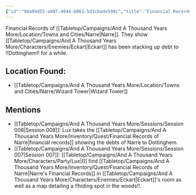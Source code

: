 ```yaml
---
{"id":"9da99d55-a897-4044-b061-5d3cbade599c","title":"Financial Records of Narre","description":"Financial Records of Narre. They show Eckart has been stacking up debt for a while.","isInCurrentInventory":true,"isProscribed":true,"amountHeld":1,"causeOfConsumption":"null","publish":true,"date_created":"Friday, April 19th 2024, 4:07:47 pm","date_modified":"Friday, April 26th 2024, 11:23:03 pm","editing_lock":false,"live_preview":true,"cssclasses":["mado-heading"],"path":"Tabletop/Campaigns/And A Thousand Years More/Inventory/Quest/Financial Records of Narre.md","permalink":"/tabletop/campaigns/and-a-thousand-years-more/inventory/quest/financial-records-of-narre/","PassFrontmatter":true}
---
```



Financial Records of [[Tabletop/Campaigns/And A Thousand Years More/Location/Towns and Cities/Narre\|Narre]]. They show [[Tabletop/Campaigns/And A Thousand Years More/Characters/Enemies/Eckart\|Eckart]] has been stacking up debt to !!Dottinghem!! for a while.

## Location Found:

- [[Tabletop/Campaigns/And A Thousand Years More/Location/Towns and Cities/Narre/Wizard Tower\|Wizard Tower]]

## Mentions

- [[Tabletop/Campaigns/And A Thousand Years More/Sessions/Session 008\|Session 008]]: Lux takes the [[Tabletop/Campaigns/And A Thousand Years More/Inventory/Quest/Financial Records of Narre\|financial records]] showing the debts of Narre to Dottinghem.
- [[Tabletop/Campaigns/And A Thousand Years More/Sessions/Session 007\|Session 007]]: [[Tabletop/Campaigns/And A Thousand Years More/Characters/Party/Lux\|I]] find [[Tabletop/Campaigns/And A Thousand Years More/Inventory/Quest/Financial Records of Narre\|Narre's Financial Records]] in [[Tabletop/Campaigns/And A Thousand Years More/Characters/Enemies/Eckart\|Eckart]]'s room as well as a map detailing a !!hiding spot in the woods!!.

